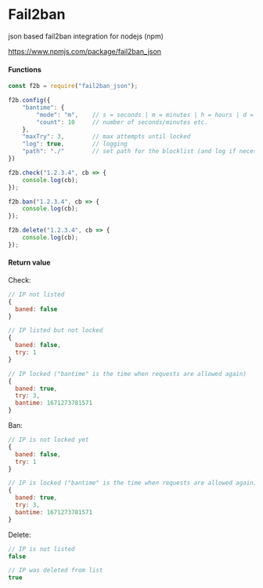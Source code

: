# Fail2ban
json based fail2ban integration for nodejs (npm)

https://www.npmjs.com/package/fail2ban_json


#### Functions
```js
const f2b = require("fail2ban_json");

f2b.config({
    "bantime": {
        "mode": "m",    // s = seconds | m = minutes | h = hours | d = days
        "count": 10     // number of seconds/minutes etc.
    },
    "maxTry": 3,        // max attempts until locked
    "log": true,        // logging
    "path": "./"        // set path for the blocklist (and log if necessary)
})

f2b.check("1.2.3.4", cb => {
    console.log(cb);
});

f2b.ban("1.2.3.4", cb => {
    console.log(cb);
});

f2b.delete("1.2.3.4", cb => {
    console.log(cb);
});
```

#### Return value

Check:
```js
// IP not listed
{
  baned: false
}

// IP listed but not locked
{
  baned: false,
  try: 1
}

// IP locked ("bantime" is the time when requests are allowed again)
{
  baned: true,
  try: 3,
  bantime: 1671273781571
}
```

Ban:
```js
// IP is not locked yet
{
  baned: false,
  try: 1
}

// IP is locked ("bantime" is the time when requests are allowed again)
{
  baned: true,
  try: 3,
  bantime: 1671273781571
}
```

Delete:
```js
// IP is not listed
false

// IP was deleted from list
true
```
